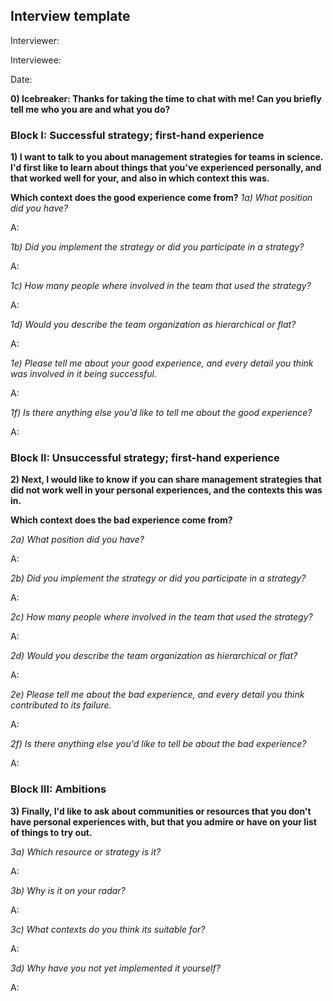 ## Interview template

Interviewer:

Interviewee:

Date:


**0) Icebreaker: Thanks for taking the time to chat with me! Can you briefly tell me
who you are and what you do?**

### Block I: Successful strategy; first-hand experience

**1) I want to talk to you about management strategies for teams in science. I'd
first like to learn about things that you've experienced personally, and that
worked well for your, and also in which context this was.**

**Which context does the good experience come from?**
*1a) What position did you have?*

A: 

*1b) Did you implement the strategy or did you participate in a strategy?*

A:

*1c) How many people where involved in the team that used the strategy?*

A: 

*1d) Would you describe the team organization as hierarchical or flat?*

A:

*1e) Please tell me about your good experience, and every detail you think was
involved in it being successful.*

A: 


*1f) Is there anything else you'd like to tell me about the good experience?*

A:



### Block II: Unsuccessful strategy; first-hand experience

**2) Next, I would like to know if you can share management strategies that did
not work well in your personal experiences, and the contexts this was in.**

**Which context does the bad experience come from?**

*2a) What position did you have?*

A: 

*2b) Did you implement the strategy or did you participate in a strategy?*

A: 

*2c) How many people where involved in the team that used the strategy?*

A:

*2d) Would you describe the team organization as hierarchical or flat?*

A:

*2e) Please tell me about the bad experience, and every detail you think
contributed to its failure.*

A:

*2f) Is there anything else you'd like to tell be about the bad experience?*

A: 


### Block III: Ambitions


**3) Finally, I'd like to ask about communities or resources that you don't have
personal experiences with, but that you admire or have on your list of things to
try out.**

*3a) Which resource or strategy is it?*

A:

*3b) Why is it on your radar?*

A: 

*3c) What contexts do you think its suitable for?*

A:

*3d) Why have you not yet implemented it yourself?*

A:


